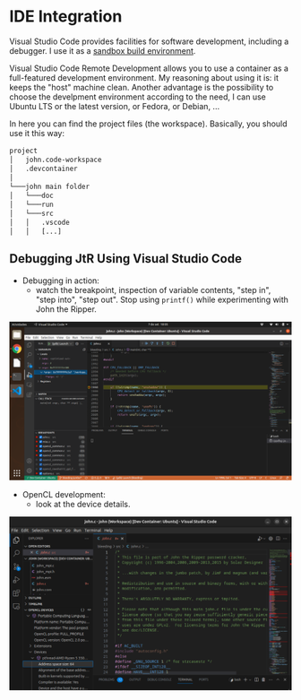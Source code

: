 # IDE Integration

Visual Studio Code provides facilities for software development, including a debugger. I use it as a [sandbox build environment](https://code.visualstudio.com/docs/remote/containers).

Visual Studio Code Remote Development allows you to use a container as a full-featured development environment. My reasoning about using it is: it keeps the "host" machine clean. Another advantage is the possibility to choose the develpment environment according to the need, I can use Ubuntu LTS or the latest version, or Fedora, or Debian, ...

In here you can find the project files (the workspace). Basically, you should use it this way:

```text
project
│   john.code-workspace
│   .devcontainer
│
└───john main folder
│   └───doc
│   └───run
│   └───src
│   │   .vscode
│   │   [...]
```

## Debugging JtR Using Visual Studio Code

- Debugging in action:
  - watch the breakpoint, inspection of variable contents, "step in", "step into", "step out". Stop using `printf()` while experimenting with John the Ripper.

![VS Code Screen](Debugging-JtR-Using-IDE.png)

- OpenCL development:
  - look at the device details.

![VS Code Screen](OpenCL-JtR-detection.png)
